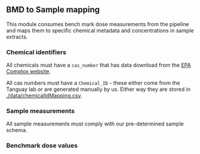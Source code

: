 ## BMD to Sample mapping

This module consumes bench mark dose measurements from the pipeline and maps them to specific chemical metadata and concentrations in sample extracts. 

### Chemical identifiers

All chemicals must have a `cas_number` that has data download from the [EPA Comptox website](https://comptox.epa.gov/dashboard/batch-search). 

All cas numbers must have a `Chemical_ID` - these either come from the Tanguay lab or are generated manually by us. Either way they are stored in [./data/chemicalIdMapping.csv](data/chemicalIdMapping.csv). 

### Sample measurements

All sample measurements must comply with our pre-determined sample schema.

### Benchmark dose values